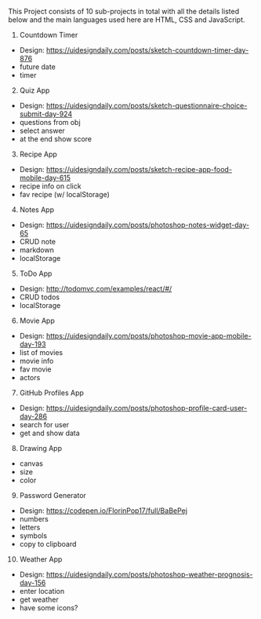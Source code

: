 This Project consists of 10 sub-projects in total with all the details listed below and the main languages used here are HTML, CSS and JavaScript.

1. Countdown Timer

*  Design: https://uidesigndaily.com/posts/sketch-countdown-timer-day-876
*  future date
*  timer

2. Quiz App

*  Design: https://uidesigndaily.com/posts/sketch-questionnaire-choice-submit-day-924
*  questions from obj
*  select answer
*  at the end show score

3. Recipe App

*  Design: https://uidesigndaily.com/posts/sketch-recipe-app-food-mobile-day-615
*  recipe info on click
*  fav recipe (w/ localStorage)

4. Notes App

*  Design: https://uidesigndaily.com/posts/photoshop-notes-widget-day-65
*  CRUD note
*  markdown
*  localStorage

5. ToDo App

*  Design: http://todomvc.com/examples/react/#/
*  CRUD todos
*  localStorage

6. Movie App

*  Design: https://uidesigndaily.com/posts/photoshop-movie-app-mobile-day-193
*  list of movies
*  movie info
*  fav movie
*  actors

7. GitHub Profiles App

*  Design: https://uidesigndaily.com/posts/photoshop-profile-card-user-day-286
*  search for user
*  get and show data

8. Drawing App

*  canvas
*  size
*  color

9. Password Generator

*  Design: https://codepen.io/FlorinPop17/full/BaBePej
*  numbers
*  letters
*  symbols
*  copy to clipboard

10. Weather App

*  Design: https://uidesigndaily.com/posts/photoshop-weather-prognosis-day-156
*  enter location
*  get weather
*  have some icons?